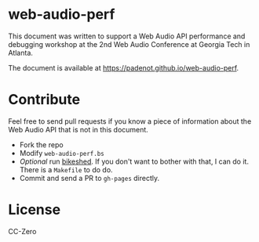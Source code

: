 # web-audio-perf

This document was written to support a Web Audio API performance and debugging
workshop at the 2nd Web Audio Conference at Georgia Tech in Atlanta.

The document is available at <https://padenot.github.io/web-audio-perf>.

# Contribute

Feel free to send pull requests if you know a piece of information about the Web
Audio API that is not in this document.

- Fork the repo
- Modify `web-audio-perf.bs`
- *Optional* run [bikeshed](https://github.com/tabatkins/bikeshed/). If you
  don't want to bother with that, I can do it. There is a `Makefile` to do do.
- Commit and send a PR to `gh-pages` directly.

# License

CC-Zero
